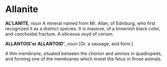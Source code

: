 # Allanite

**AL'LANITE**, _noun_ A mineral named from Mr. Allan, of Edinburg, who first recognized it as a distinct species. It is massive, of a brownish black color, and conchoidal fracture. A siliceous oxyd of cerium.

**ALLANTOIS'or ALLANTOID'**, _noun_ \[Gr. a sausage, and form.\]

A thin membrane, situated between the chorion and amnios in quadrupeds, and forming one of the membranes which invest the fetus in those animals.